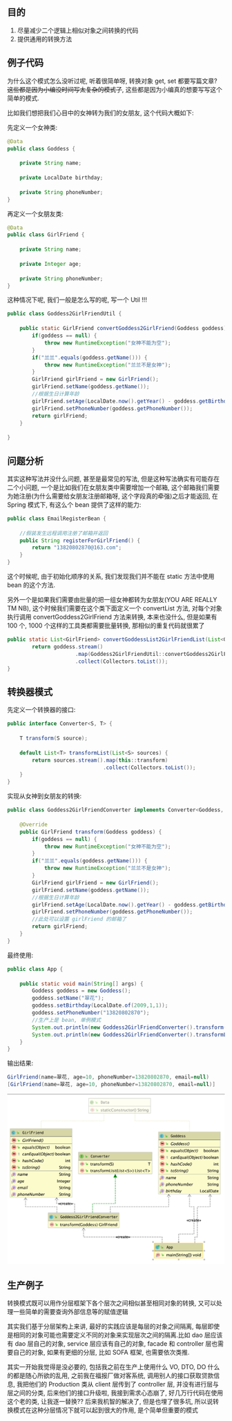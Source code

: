 ## 目的

1. 尽量减少二个逻辑上相似对象之间转换的代码
2. 提供通用的转换方法

## 例子代码

为什么这个模式怎么没听过呢, 听着很简单呀, 转换对象 get, set 都要写篇文章? ~~这些都是因为小编没时间写太复杂的模式了~~, 这些都是因为小编真的想要写写这个简单的模式.

比如我们想把我们心目中的女神转为我们的女朋友, 这个代码大概如下:

先定义一个女神类:

```java
@Data
public class Goddess {

    private String name;

    private LocalDate birthday;

    private String phoneNumber;
}
```

再定义一个女朋友类:

```java
@Data
public class GirlFriend {

    private String name;

    private Integer age;

    private String phoneNumber;
}
```

这种情况下呢, 我们一般是怎么写的呢, 写一个 Util !!!

```java
public class Goddess2GirlFriendUtil {

    public static GirlFriend convertGoddess2GirlFriend(Goddess goddess) {
        if(goddess == null) {
            throw new RuntimeException("女神不能为空");
        }
        if("兰兰".equals(goddess.getName())) {
            throw new RuntimeException("兰兰不是女神");
        }
        GirlFriend girlFriend = new GirlFriend();
        girlFriend.setName(goddess.getName());
        //根据生日计算年龄
        girlFriend.setAge(LocalDate.now().getYear() - goddess.getBirthday().getYear());
        girlFriend.setPhoneNumber(goddess.getPhoneNumber());
        return girlFriend;
    }

}
```

## 问题分析

其实这种写法并没什么问题, 甚至是最常见的写法, 但是这种写法确实有可能存在二个小问题, 一个是比如我们在女朋友类中需要增加一个邮箱, 这个邮箱我们需要为她注册\(为什么需要给女朋友注册邮箱呀, 这个字段真的牵强\)之后才能返回, 在 Spring 模式下, 有这么个 bean 提供了这样的能力:

```java
public class EmailRegisterBean {

    //假装发生远程调用注册了邮箱并返回
    public String registerForGirlFriend() {
        return "13820802870@163.com";    
    }
}
```

这个时候呢, 由于初始化顺序的关系, 我们发现我们并不能在  static 方法中使用 bean 的这个方法.

另外一个是如果我们需要由批量的把一组女神都转为女朋友\(YOU ARE REALLY TM NB\), 这个时候我们需要在这个类下面定义一个 convertList 方法, 对每个对象执行调用 convertGoddess2GirlFriend 方法来转换, 本来也没什么, 但是如果有100 个, 1000 个这样的工具类都需要批量转换, 那相似的重复代码就很累了

```java
public static List<GirlFriend> convertGoddessList2GirlFriendList(List<Goddess> goddess) {
        return goddess.stream()
                      .map(Goddess2GirlFriendUtil::convertGoddess2GirlFriend)
                      .collect(Collectors.toList());
}
```

## 转换器模式

先定义一个转换器的接口:

```java
public interface Converter<S, T> {

    T transform(S source);

    default List<T> transformList(List<S> sources) {
        return sources.stream().map(this::transform)
                               .collect(Collectors.toList());
    }
}
```

实现从女神到女朋友的转换:

```java
public class Goddess2GirlFriendConverter implements Converter<Goddess, GirlFriend> {

    @Override
    public GirlFriend transform(Goddess goddess) {
        if(goddess == null) {
            throw new RuntimeException("女神不能为空");
        }
        if("兰兰".equals(goddess.getName())) {
            throw new RuntimeException("兰兰不是女神");
        }
        GirlFriend girlFriend = new GirlFriend();
        girlFriend.setName(goddess.getName());
        //根据生日计算年龄
        girlFriend.setAge(LocalDate.now().getYear() - goddess.getBirthday().getYear());
        girlFriend.setPhoneNumber(goddess.getPhoneNumber());
        //此处可以设置 girlFriend 的邮箱了
        return girlFriend;
    }
}
```

最终使用:

```java
public class App {

    public static void main(String[] args) {
        Goddess goddess = new Goddess();
        goddess.setName("翠花");
        goddess.setBirthday(LocalDate.of(2009,1,1));
        goddess.setPhoneNumber("13820802870");
        //生产上是 bean, 单例模式
        System.out.println(new Goddess2GirlFriendConverter().transform(goddess));
        System.out.println(new Goddess2GirlFriendConverter().transformList(Arrays.asList(goddess)));
    }
}
```

输出结果:

```java
GirlFriend(name=翠花, age=10, phoneNumber=13820802870, email=null)
[GirlFriend(name=翠花, age=10, phoneNumber=13820802870, email=null)]
```

![](/assets/2019101300.png)

## 生产例子

转换模式既可以用作分层框架下各个层次之间相似甚至相同对象的转换, 又可以处理一些简单的需要查询外部信息等的赋值逻辑

其实我们基于分层架构上来讲, 最好的实践应该是每层的对象之间隔离, 每层即使是相同的对象可能也需要定义不同的对象来实现层次之间的隔离.比如 dao 层应该有 dao 层自己的对象, service 层应该有自己的对象, facade 和 controller 层也需要自己的对象, 如果有更细的分层, 比如 SOFA 框架, 也需要依次类推.

其实一开始我觉得是没必要的, 包括我之前在生产上使用什么 VO, DTO, DO 什么的都是随心所欲的乱用, 之前我在福报厂做对客系统, 调用别人的接口获取贷款信息, 我把他们的 Production 类从 client 层传到了 controller 层, 并没有进行层与层之间的分类, 后来他们的接口升级啦, 我接到需求心态崩了, 好几万行代码在使用这个老的类, 让我逐一替换?? 后来我机智的解决了, 但是也埋了很多坑, 所以说转换模式在这种分层情况下就可以起到很大的作用, 是个简单但重要的模式

